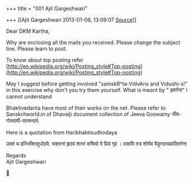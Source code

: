 +++
title = "001 Ajit Gargeshwari"

+++
[[Ajit Gargeshwari	2013-01-06, 13:09:07 [Source](https://groups.google.com/g/bvparishat/c/eWy5wwhPPcU)]]



Dear DKM Kartha,  
  
Why are enclosing all the mails you received. Please change the subject line. Please learn to post.  
  
To know about top posting refer
[http://en.wikipedia.org/wiki/Posting_style#Top-posting](http://en.wikipedia.org/wiki/Posting_style#Top-posting)  

  

May I suggest before getting involved "samskR^ta-VidvAns and Vidushi-s!" in this exercise why don't you try them yourself. What is meant by " इवर्णना" I cannot understand  
  
Bhaktivedanta have most of their works on the net. Please refer to
Sanskritworld.in of Dhavalji document collection of Jeeva Goswamy जीव-गोस्वामी-सत्सन्दर्भ.  
  
Here is a quotation from Haribhaktisudhodaya

  

उक्तं च हरिभक्तिसुधोदये. भक्तानां हृदयं शान्तं सश्रियो मे प्रियं गृहं । वसामि तत्र शोभैव वैकुण्ठाख्यादिवर्णना  
  

  
Regards  
Ajit Gargeshwari  



